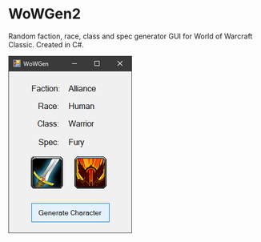 # WoWGen2
Random faction, race, class and spec generator GUI for World of Warcraft Classic. Created in C#.

![alt text](/Screenshots/SS1.png)
